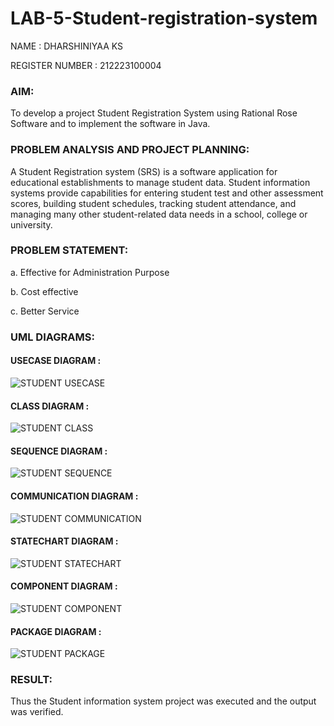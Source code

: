 # LAB-5-Student-registration-system
NAME : DHARSHINIYAA KS

REGISTER NUMBER : 212223100004

### AIM:
To develop a project Student Registration System using Rational Rose Software and to implement the software in Java.

### PROBLEM ANALYSIS AND PROJECT PLANNING:
A Student Registration system (SRS) is a software application for educational establishments to manage student data. Student information systems provide capabilities for entering student test and other assessment scores, building student schedules, tracking student attendance, and managing many other student-related data needs in a school, college or university.

### PROBLEM STATEMENT:
a. Effective for Administration Purpose

b. Cost effective

c. Better Service

### UML DIAGRAMS:

#### USECASE DIAGRAM :

![STUDENT USECASE](https://github.com/23005529/LAB-5-Student-registration-system/assets/139842207/2fd7a5ff-3b0d-443d-a460-83b56fe7af65)

#### CLASS DIAGRAM :

![STUDENT CLASS](https://github.com/23005529/LAB-5-Student-registration-system/assets/139842207/2e7d20b2-8236-4028-a78f-14d72e296bf9)

#### SEQUENCE DIAGRAM :

![STUDENT SEQUENCE](https://github.com/23005529/LAB-5-Student-registration-system/assets/139842207/4c0db3bd-0c2a-43e5-9244-ce0ee558f349)

#### COMMUNICATION DIAGRAM :

![STUDENT COMMUNICATION](https://github.com/23005529/LAB-5-Student-registration-system/assets/139842207/a417d886-eb20-4892-9b78-88f01fe6846a)

#### STATECHART DIAGRAM :

![STUDENT STATECHART](https://github.com/23005529/LAB-5-Student-registration-system/assets/139842207/932f4fc5-00ba-4e71-b5bf-dbea23356f69)

#### COMPONENT DIAGRAM :

![STUDENT COMPONENT](https://github.com/23005529/LAB-5-Student-registration-system/assets/139842207/8997be90-8a04-4707-81fd-32052da3d70d)

#### PACKAGE DIAGRAM :

![STUDENT PACKAGE](https://github.com/23005529/LAB-5-Student-registration-system/assets/139842207/192c0ebd-9494-4252-998b-926f20415fb8)

### RESULT:
Thus the Student information system project was executed and the output was verified.
